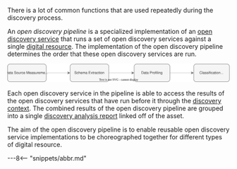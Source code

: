 <!-- SPDX-License-Identifier: CC-BY-4.0 -->
<!-- Copyright Contributors to the ODPi Egeria project. -->

There is a lot of common functions that are used repeatedly during the discovery process.

An *open discovery pipeline* is a specialized implementation of an [open discovery service](/concept/open-discovery-service) that runs a set of open discovery services against a single [digital resource](/concepts/resource).  The implementation of the open discovery pipeline determines the order that these open discovery services are run. 

![Open discovery pipeline example](/guides/developer/open-discovery-services/open-discovery-pipeline-example.svg)

Each open discovery service in the pipeline is able to access the results of the open discovery services that have run before it through the [discovery context](/guides/developer/open-discovery-services/overview/#discovery-context).  The combined results of the open discovery pipeline are grouped into a single [discovery analysis report](/concepts/discovery-analysis-report) linked off of the asset.

The aim of the open discovery pipeline is to enable reusable open discovery service implementations to be choreographed together for different types of digital resource.

---8<-- "snippets/abbr.md"